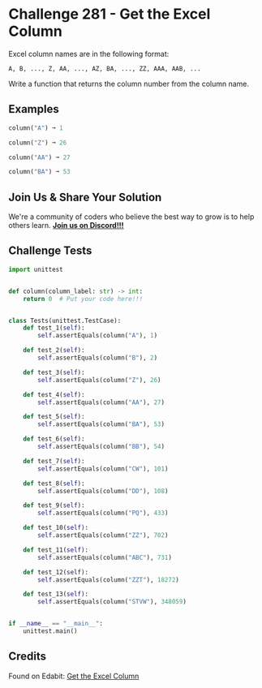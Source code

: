 # Challenge 281 - Get the Excel Column

Excel column names are in the following format:
```
A, B, ..., Z, AA, ..., AZ, BA, ..., ZZ, AAA, AAB, ...
```
Write a function that returns the column number from the column name.

## Examples
```python
column("A") ➞ 1

column("Z") ➞ 26

column("AA") ➞ 27

column("BA") ➞ 53
```
## Join Us & Share Your Solution

We're a community of coders who believe the best way to grow is to help others learn. **[Join us on Discord!!!]("https"://discord.gg/sfHykntuGy)**

## Challenge Tests
```python
import unittest


def column(column_label: str) -> int:
    return 0  # Put your code here!!!


class Tests(unittest.TestCase):
    def test_1(self):
        self.assertEquals(column("A"), 1)

    def test_2(self):
        self.assertEquals(column("B"), 2)

    def test_3(self):
        self.assertEquals(column("Z"), 26)

    def test_4(self):
        self.assertEquals(column("AA"), 27)

    def test_5(self):
        self.assertEquals(column("BA"), 53)

    def test_6(self):
        self.assertEquals(column("BB"), 54)

    def test_7(self):
        self.assertEquals(column("CW"), 101)

    def test_8(self):
        self.assertEquals(column("DD"), 108)

    def test_9(self):
        self.assertEquals(column("PQ"), 433)

    def test_10(self):
        self.assertEquals(column("ZZ"), 702)

    def test_11(self):
        self.assertEquals(column("ABC"), 731)

    def test_12(self):
        self.assertEquals(column("ZZT"), 18272)

    def test_13(self):
        self.assertEquals(column("STVW"), 348059)


if __name__ == "__main__":
    unittest.main()
```
## Credits

Found on Edabit: [Get the Excel Column](https://edabit.com/challenge/9S9k2h4ZnDeyzXEgW)
